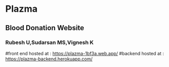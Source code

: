 # Plazma
## Blood Donation Website
### Rubesh U,Sudarsan MS,Vignesh K


#front end hosted at : https://plazma-1bf3a.web.app/
#backend hosted at : https://plazma-backend.herokuapp.com/
